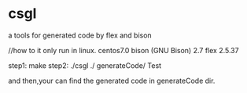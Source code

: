 # csgl
a tools for generated code by flex and bison

//how to 
it only run in linux. centos7.0  bison (GNU Bison) 2.7   flex 2.5.37

step1:
  make
step2:
  ./csgl ./ generateCode/ Test

and then,your can find the generated code in generateCode dir.
